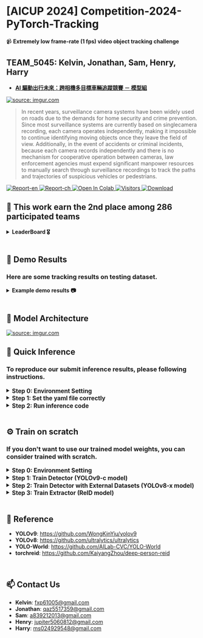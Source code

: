 # [AICUP 2024] Competition-2024-PyTorch-Tracking

📹 **Extremely low frame-rate (1 fps) video object tracking challenge**  

## TEAM_5045: Kelvin, Jonathan, Sam, Henry, Harry  
- [**AI 驅動出行未來：跨相機多目標車輛追蹤競賽 － 模型組**](https://tbrain.trendmicro.com.tw/Competitions/Details/33)  
  
<a href="https://tbrain.trendmicro.com.tw/Competitions/Details/33"><img src="https://i.imgur.com/3nfLbdW.png" title="source: imgur.com" /></a>  
> In recent years, surveillance camera systems have been widely used on roads due to the demands for
home security and crime prevention. Since most surveillance systems are currently based on singlecamera recording, each camera operates independently, making it impossible to continue identifying
moving objects once they leave the field of view. Additionally, in the event of accidents or criminal
incidents, because each camera records independently and there is no mechanism for cooperative
operation between cameras, law enforcement agencies must expend significant manpower resources to
manually search through surveillance recordings to track the paths and trajectories of suspicious vehicles
or pedestrians. 


<a href="https://drive.google.com/file/d/1R9cXLtyijhVXcgvXh2ZYZggUlAjywn9C/view?usp=sharing" target="_blank">
  <img src="https://img.shields.io/badge/Supplementary-Report_EN-yellow" alt="Report-en">
</a>

<a href="https://drive.google.com/file/d/1IJ3NWxrJNsn76fkYHE5wFjvlnpphYsmE/view?usp=sharing" target="_blank">
  <img src="https://img.shields.io/badge/Supplementary-Report_CH-yellow" alt="Report-ch">
</a>

<a href="https://colab.research.google.com/drive/1c9WrlZB4_OPnpzf22jhei6grAo9_VLoe?usp=sharing" target="_blank">
  <img src="https://colab.research.google.com/assets/colab-badge.svg" alt="Open In Colab">
</a>

<a href="https://api.visitorbadge.io/api/visitors?path=https%3A%2F%2Fgithub.com%2FFanChiMao%2FCompetition-2024-PyTorch-Tracking&label=visitors&countColor=%232ccce4&style=plastic" target="_blank">
  <img src="https://api.visitorbadge.io/api/visitors?path=https%3A%2F%2Fgithub.com%2FFanChiMao%2FCompetition-2024-PyTorch-Tracking&label=visitors&countColor=%232ccce4&style=plastic" alt="Visitors">
</a>

<a href="https://img.shields.io/github/downloads/FanChiMao/Competition-2024-PyTorch-Tracking/total" target="_blank">
  <img src="https://img.shields.io/github/downloads/FanChiMao/Competition-2024-PyTorch-Tracking/total" alt="Download">
</a>



## 🎉 This work earn the 2nd place among 286 participated teams
<details>
  <summary><b>LeaderBoard 🎖️</b></summary>
<a href="https://imgur.com/j5BbnzQ"><img src="https://i.imgur.com/j5BbnzQ.png" title="source: imgur.com" /></a>
</details>


<br>


## 🚗 Demo Results
### Here are some tracking results on testing dataset.



<details>
  <summary><b>Example demo results 📷</b></summary>

<br>


1. High movement speed   

  https://github.com/FanChiMao/Competition-2024-PyTorch-Tracking/assets/85726287/22b109dc-f615-400f-ab2d-825cbbfb8047


2. Unstable connection (Heavy)

  https://github.com/FanChiMao/Competition-2024-PyTorch-Tracking/assets/85726287/b1e3f8d7-e37e-49c2-a4b2-b60e7249349d

3. Unstable connection (Slight)

  https://github.com/FanChiMao/Competition-2024-PyTorch-Tracking/assets/85726287/77f081ba-6088-4b60-b0c4-1329919eaadf

4. Flare issue

  https://github.com/FanChiMao/Competition-2024-PyTorch-Tracking/assets/85726287/a0e5cffd-710b-4094-9e86-2eb4475a8196

  https://github.com/FanChiMao/Competition-2024-PyTorch-Tracking/assets/85726287/1c0cc0b1-7b82-479c-b7b4-85351d68ad8f

6. Disconnect issue

  https://github.com/FanChiMao/Competition-2024-PyTorch-Tracking/assets/85726287/36a4ea7b-f0f5-4387-97d2-62c2d10a8485

</details>


<br>

## 🗿 Model Architecture
<a href="https://imgur.com/QBq40de"><img src="https://i.imgur.com/QBq40de.png" title="source: imgur.com" /></a>


[//]: # (## 👀 Design the Tracker for low frame-rate tracking)

[//]: # (TODO)


## 📌 Quick Inference
### To reproduce our submit inference results, please following instructions.

<details>
  <summary><span style="font-size: 1.1em; vertical-align: middle;"><b>Step 0: Environment Setting</b></span></summary>

  - **Download the Repo**
    ```commandline
    git clone https://github.com/FanChiMao/Competition-2024-PyTorch-Tracking.git
    git submodule update --init
    ```
  
  - **Prepare the environment**  
    ❗ **Noted:** Please check your GPU and OS environment, and go to the [**PyTorch Website**](https://pytorch.org/get-started/previous-versions/) to install first. 

    ```commandline
    conda create --name AICUP_envs python=3.8
    pip install -r requirements.txt
    ```
  
  - **Prepare datasets**
    - Go to the [**official website**](https://tbrain.trendmicro.com.tw/Competitions/Details/33) to download the datasets.
    - Place testing set (`32_33_AI_CUP_testdataset` folder) in [./datasets](datasets).  
    <br>
  - **Prepare trained model weights**  
    - Go to the download the pretrained weights in our [**release**](https://github.com/FanChiMao/Competition-2024-PyTorch-Tracking/releases).
    - Place all the model weights in [./weights](weights).
    - Or you can run the python script in [./weights/download_model_weights.py](./weights/download_model_weights.py)

</details>

<details>
  <summary><span style="font-size: 1.1em; vertical-align: middle;"><b>Step 1: Set the yaml file correctly</b></span></summary>
  
  - Modify the inference setting ([**inference_testset.yaml**](inference_testset.py)) to prepare inference (following setting is our best submitted setting)

      ```
        # [Default Setting]
        Default :
          RESULT_FOLDER: ./aicup_results
          FRAME_FOLDER: ./datasets/32_33_AI_CUP_testdataset/AI_CUP_testdata/images
        
          # write mot (AICUP submit) txt file
          WRITE_MOT_TXT: true
        
          # write final inference video
          SAVE_OUT_VIDEO: true
          SAVE_OUT_VIDEO_FPS: 3
        
        
        # [Detector]
        Detector:
          ENSEMBLE: true  # if set true, fill the detector_weight_list and corresponding score
          ENSEMBLE_MODEL_LIST: [
                weights/yolov9-c_0902.pt,
                weights/yolov9-c_1016.pt,
                weights/yolov8-x_finetune.pt,
                weights/yolov8-x_worldv2_pretrained.pt
            ]
          ENSEMBLE_WEIGHT_LIST: [0.8, 0.76, 0.75, 0.7]
        
          DETECTOR_WEIGHT: weights/yolov9-c_0902.pt
          DETECTOR_CONFIDENCE: 0.05
        
        
        # [Extractor]
        Extractor:
          EXTRACTOR_WEIGHT: weights/osnet_x1_0.pth.tar-50
          EXTRACTOR_TYPE: osnet_x1_0
          EXTRACTOR_THRESHOLD: 0.6
        
        
        # [Tracker]
        Tracker:
          TRACKER_MOTION_PREDICT: lr  # lr / kf  (Linear / Kalman Filter)
          TRACKER_MAX_UNMATCH_FRAME : 3

      ```
</details>

<details>
  <summary><span style="font-size: 1.1em; vertical-align: middle;"><b>Step 2: Run inference code</b></span></summary>

  - After setting the correct configuration of yaml file, simply run:
    ```commandline inference_testset.py
    python inference_testset.py
    ```

- ⏱ **We use single RTX 2070 (8 GB) to run the inference, here is the estimation inference time for single/ensemble model:**  
  - 1 model (YOLOv9c model): about 45 minutes
  - 2 model (YOLOv9c + YOLOv8x): about 1 hours
  - 3 model (YOLOv9c + YOLOv8x + YOLOv8world): about 2 hours
  - 4 model (YOLOv9c + YOLOv8x + YOLOv8world + YOLOv9c): about 2.5 hours

</details>

<br>

## ⚙️ Train on scratch
### If you don't want to use our trained model weights, you can consider trained with scratch.

<details>
  <summary><span style="font-size: 1.1em; vertical-align: middle;"><b>Step 0: Environment Setting</b></span></summary>

  - **Download the Repo**
    ```commandline
    git clone https://github.com/FanChiMao/Competition-2024-PyTorch-Tracking.git
    git submodule update --init
    ```
  
  - **Prepare the environment**  
    ❗ **Noted:** Please check your GPU and OS environment, and go to the [**PyTorch Website**](https://pytorch.org/get-started/previous-versions/) to install first. 

    ```commandline
    conda create --name AICUP_envs python=3.8
    pip install -r requirements.txt
    ```
  
  - **Prepare datasets**
    - Go to the [**official website**](https://tbrain.trendmicro.com.tw/Competitions/Details/33) to download the datasets, and place them in the `./datasets` folder.

</details>


<details>
  <summary><span style="font-size: 1.1em; vertical-align: middle;"><b>Step 1: Train Detector (YOLOv9-c model)</b></span></summary>

### 1. Preprocess the datasets  
- After downloading the dataset from official website, simply run  

    ```
    python .\Detector\yolov9\data_prepare.py --AICUP_dir ./datasets/32_33_train_v2/train --YOLOv9_dir ./datasets/detector_datasets --train_ratio 1
    ```

### 2. Train YOLOv9 Detector
  - Set the correct data path  
    Correct the `path` argument in [**Detector\detector.yaml**](Detector/detector.yaml) as the path after previous preprocessing  
    <br>
  
  - Start training by using following command
    ```
    python .\Detector\yolov9\train_dual.py --weights .\Detector\yolov9-c.pt --cfg .\Detector\yolov9\models\detect\yolov9-c.yaml --data .\Detector\detector.yaml --device 0 --batch-size 4 --epochs 50 --hyp .\Detector\yolov9\data\hyps\hyp.scratch-high.yaml --name yolov9-c --close-mosaic 15 --cos-lr
    ```
  
💬 For more details about the `Detector` of our method, you can check [**here**](Detector/README.md).
<br>

</details>

<details>
  <summary><span style="font-size: 1.1em; vertical-align: middle;"><b>Step 2: Train Detector with External Datasets (YOLOv8-x model)</b></span></summary>
    
### 1. Fetch Data  
- BDD100K  
[DOWNLOAD LINK](https://dl.cv.ethz.ch/bdd100k/data/)
Download 3 of the following files 100k_images_train.zip, 100k_images_val.zip and bdd100k_det_20_labels_trainval.zip.
Unzip 3 files and organize the directory:  

    ```
    bdd100k
      - images
        - 100k
          - train
            - XXXX.jpg
            - ...
          - val
            - XXXX.jpg
            - ...
      - labels
        - det_20
          - det_train.json
          - det_val.json
    ```
- UA-DETRACE  
[DOWNLOAD LINK](https://www.kaggle.com/datasets/dtrnngc/ua-detrac-dataset)
Download the dataset from Kaggle
Unzip the file and keeps only DETRAC_Upload folder  

    ```
    DETRAC_Upload
      - images
        - train
          - XXXX.jpg
          - ...
        - val
          - XXXX.jpg
          - ...
      - labels
        - train
          - XXX.txt
          - ...
        - val
          - XXX.txt
          - ...
    ```  

### 2. Data Preparation  

This dataset is can only available on T-Brain Machine Learning Competition site (not v2 version)  
<br>
Run the following command to merge 3 datasets into one  

```
python prepare_dataset.py --aicup AICUP_DATASET_DIR --uadetrac UADETRAC_DATASET_DIR --bdd100k BDD100K_DATASET_DIR --output OUTPUT_DIR
```
- Note that in L44 of prepare_dataset.py, we only use images and labels in 10/16 for validation

### 3. Train YOLOv8 Detector
Run the following command to train yolov8 detector
```
python train_detecctor.py --data_dir DATA_DIR
```
💬 For more details about the `Detector` of our method, you can check [**here**](Detector/README.md).
<br>

</details>


<details>
  <summary><span style="font-size: 1.1em; vertical-align: middle;"><b>Step 3: Train Extractor (ReID model)</b></span></summary>


### 1. Preprocess the datasets
- After downloading the dataset from official website, simply run  

    ```
    python .\Extractor\data_prepare.py --AICUP_dir ./datasets/32_33_train_v2/train --reid_dir ./datasets/extractor_datasets
    ```

### 2. Train OSNet Extractor
  - Set the correct data path  
    Correct the `path` argument in [**Extractor\extractor.yaml**](./Extractor/extractor.yaml) as the path after previous preprocessing  
    <br>
  
  - Start training by using following command
    ```
    python .\Extractor\train_reid_model.py
    ```
  
💬 For more details about the `Extractor` of our method, you can check [**here**](Extractor/README.md).

</details>
<br>



## 🧾 Reference
- **YOLOv9**: https://github.com/WongKinYiu/yolov9
- **YOLOv8**: https://github.com/ultralytics/ultralytics
- **YOLO-World**: https://github.com/AILab-CVC/YOLO-World
- **torchreid**: https://github.com/KaiyangZhou/deep-person-reid
<br>

## 📫 Contact Us
- **Kelvin**: [fxp61005@gmail.com]()  
- **Jonathan**: [qaz5517359@gmail.com]()  
- **Sam**: [a839212013@gmail.com]()  
- **Henry**: [jupiter5060812@gmail.com]()
- **Harry**: [ms024929548@gmail.com]()  
